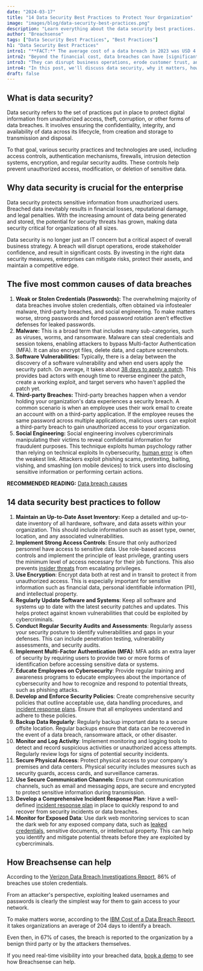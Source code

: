 ```yaml
---
date: "2024-03-17"
title: "14 Data Security Best Practices to Protect Your Organization"
image: "images/blog/data-security-best-practices.png"
description: "Learn everything about the data security best practices. Discover data security best practices that prevent data breaches." 
author: "Breachsense"
tags: ["Data Security Best Practices", "Best Practices"]
h1: "Data Security Best Practices"
intro1: "**FACT:** The average cost of a data breach in 2023 was USD 4.45 million, which is a 15% increase over the previous three years. ([IBM](https://www.ibm.com/reports/data-breach))"
intro2: "Beyond the financial cost, data breaches can have [significant consequences on your business](https://www.breachsense.com/blog/data-breach-consequences/)."
intro3: "They can disrupt business operations, erode customer trust, and damage your reputation."
intro4: "In this post, we'll discuss data security, why it matters, how breaches happen, and 14 best practices you can implement to secure your organization."
draft: false
---
```

## What is data security?

Data security refers to the set of practices put in place to protect digital information from unauthorized access, theft, corruption, or other forms of data breaches. It involves ensuring the confidentiality, integrity, and availability of data across its lifecycle, from creation and storage to transmission and disposal.

To that goal, various security practices and technologies are used, including access controls, authentication mechanisms, firewalls, intrusion detection systems, encryption, and regular security audits. These controls help prevent unauthorized access, modification, or deletion of sensitive data.

## Why data security is crucial for the enterprise

Data security protects sensitive information from unauthorized users. Breached data inevitably results in financial losses, reputational damage, and legal penalties. With the increasing amount of data being generated and stored, the potential for security threats has grown, making data security critical for organizations of all sizes.

Data security is no longer just an IT concern but a critical aspect of overall business strategy. A breach will disrupt operations, erode stakeholder confidence, and result in significant costs. By investing in the right data security measures, enterprises can mitigate risks, protect their assets, and maintain a competitive edge.

## The five most common causes of data breaches

1. **Weak or Stolen Credentials (Passwords):** The overwhelming majority of data breaches involve stolen credentials, often obtained via infostealer malware, third-party breaches, and social engineering. To make matters worse, strong passwords and forced password rotation aren’t effective defenses for leaked passwords.
2. **Malware:** This is a broad term that includes many sub-categories, such as viruses, worms, and ransomware. Malware can steal credentials and session tokens, enabling attackers to bypass Multi-factor Authentication (MFA). It can also encrypt files, delete data, and capture screenshots.
3. **Software Vulnerabilities:** Typically, there is a delay between the discovery of a software vulnerability and when end users apply the security patch. On average, it takes about [38 days to apply a patch](https://www.darkreading.com/cloud-security/it-takes-an-average-38-days-to-patch-a-vulnerability). This provides bad actors with enough time to reverse engineer the patch, create a working exploit, and target servers who haven't applied the patch yet.
4. **Third-party Breaches:** Third-party breaches happen when a vendor holding your organization's data experiences a security breach. A common scenario is when an employee uses their work email to create an account with on a third-party application. If the employee reuses the same password across multiple applications, malicious users can exploit a third-party breach to gain unauthorized access to your organization.
5. ​**Social Engineering:** Social engineering involves cybercriminals manipulating their victims to reveal confidential information for fraudulent purposes. This technique exploits human psychology rather than relying on technical exploits In cybersecurity, [human error](https://www.breachsense.com/blog/data-breach-human-error/) is often the weakest link. Attackers exploit phishing scams, pretexting, baiting, vishing, and smashing (on mobile devices) to trick users into disclosing sensitive information or performing certain actions.

**RECOMMENDED READING:** [Data breach causes](https://www.breachsense.com/blog/data-breach-causes/)

## 14 data security best practices to follow

1. **Maintain an Up-to-Date Asset Inventory:** Keep a detailed and up-to-date inventory of all hardware, software, and data assets within your organization. This should include information such as asset type, owner, location, and any associated vulnerabilities.
2. **Implement Strong Access Controls**: Ensure that only authorized personnel have access to sensitive data. Use role-based access controls and implement the principle of least privilege, granting users the minimum level of access necessary for their job functions. This also prevents [insider threats](https://www.breachsense.com/blog/insider-threat-data-breach/) from escalating privileges.
3. **Use Encryption**: Encrypt data both at rest and in transit to protect it from unauthorized access. This is especially important for sensitive information such as financial data, personal identifiable information (PII), and intellectual property.
4. **Regularly Update Software and Systems**: Keep all software and systems up to date with the latest security patches and updates. This helps protect against known vulnerabilities that could be exploited by cybercriminals.
5. **Conduct Regular Security Audits and Assessments**: Regularly assess your security posture to identify vulnerabilities and gaps in your defenses. This can include penetration testing, vulnerability assessments, and security audits.
6. **Implement Multi-Factor Authentication (MFA)**: MFA adds an extra layer of security by requiring users to provide two or more forms of identification before accessing sensitive data or systems.
7. **Educate Employees on Cybersecurity**: Provide regular training and awareness programs to educate employees about the importance of cybersecurity and how to recognize and respond to potential threats, such as phishing attacks.
8. **Develop and Enforce Security Policies**: Create comprehensive security policies that outline acceptable use, data handling procedures, and [incident response plans](https://www.breachsense.com/blog/data-breach-response-checklist/). Ensure that all employees understand and adhere to these policies.
9. **Backup Data Regularly**: Regularly backup important data to a secure offsite location. Regular backups ensure that data can be recovered in the event of a data breach, ransomware attack, or other disaster.
10. **Monitor and Log Activity**: Implement monitoring and logging tools to detect and record suspicious activities or unauthorized access attempts. Regularly review logs for signs of potential security incidents.
11. **Secure Physical Access**: Protect physical access to your company's premises and data centers. Physical security includes measures such as security guards, access cards, and surveillance cameras.
12. **Use Secure Communication Channels**: Ensure that communication channels, such as email and messaging apps, are secure and encrypted to protect sensitive information during transmission.
13. **Develop a Comprehensive Incident Response Plan**: Have a well-defined [incident response plan](https://www.breachsense.com/blog/data-breach-response/) in place to quickly respond to and recover from security incidents or data breaches.
14. **Monitor for Exposed Data**: Use dark web monitoring services to scan the dark web for any exposed company data, such as [leaked credentials](https://www.breachsense.com/blog/email-explosed-dark-web/), sensitive documents, or intellectual property. This can help you identify and mitigate potential threats before they are exploited by cybercriminals.

## How Breachsense can help

According to the [Verizon Data Breach Investigations Report](https://www.verizon.com/business/resources/reports/dbir/), 86% of breaches use stolen credentials.

From an attacker's perspective, exploiting leaked usernames and passwords is clearly the simplest way for them to gain access to your network.

To make matters worse, according to the [IBM Cost of a Data Breach Report](https://www.ibm.com/reports/data-breach), it takes organizations an average of 204 days to identify a breach.

Even then, in 67% of cases, the breach is reported to the organization by a benign third party or by the attackers themselves.

If you need real-time visibility into your breached data, [book a demo](https://www.breachsense.com/book-demo/) to see how Breachsense can help.
